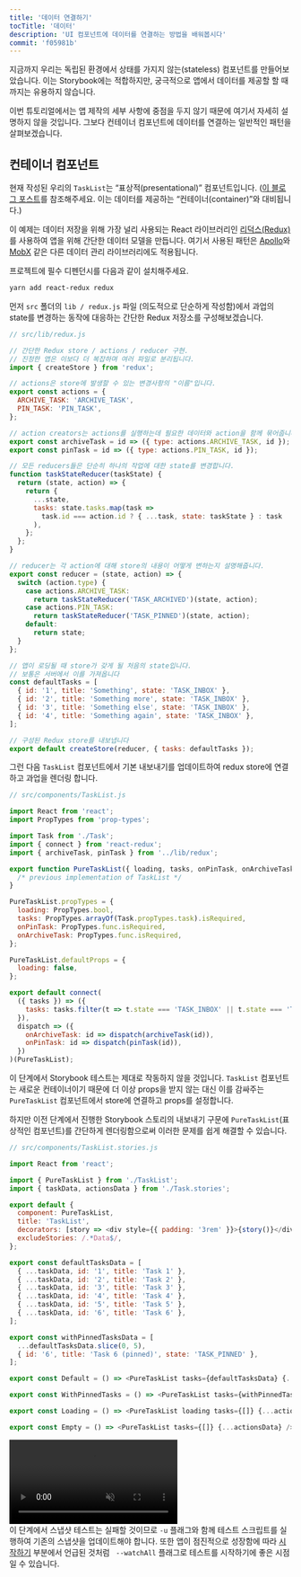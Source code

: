 ```yaml
---
title: '데이터 연결하기'
tocTitle: '데이터'
description: 'UI 컴포넌트에 데이터를 연결하는 방법을 배워봅시다'
commit: 'f05981b'
---
```


지금까지 우리는 독립된 환경에서 상태를 가지지 않는(stateless) 컴포넌트를 만들어보았습니다. 이는 Storybook에는 적합하지만, 궁극적으로 앱에서 데이터를 제공할 할 때까지는 유용하지 않습니다.

이번 튜토리얼에서는 앱 제작의 세부 사항에 중점을 두지 않기 때문에 여기서 자세히 설명하지 않을 것입니다. 그보다 컨테이너 컴포넌트에 데이터를 연결하는 일반적인 패턴을 살펴보겠습니다.

## 컨테이너 컴포넌트

현재 작성된 우리의 `TaskList`는 “표상적(presentational)” 컴포넌트입니다. ([이 블로그 포스트](https://medium.com/@dan_abramov/smart-and-dumb-components-7ca2f9a7c7d0)를 참조해주세요. 이는 데이터를 제공하는 “컨테이너(container)”와 대비됩니다.)

이 예제는 데이터 저장을 위해 가장 널리 사용되는 React 라이브러리인 [리덕스(Redux)](https://redux.js.org/)를 사용하여 앱을 위해 간단한 데이터 모델을 만듭니다. 여기서 사용된 패턴은 [Apollo](https://www.apollographql.com/client/)와 [MobX](https://mobx.js.org/) 같은 다른 데이터 관리 라이브러리에도 적용됩니다.

프로젝트에 필수 디펜던시를 다음과 같이 설치해주세요.

```bash
yarn add react-redux redux
```

먼저 `src` 폴더의 `lib / redux.js` 파일 (의도적으로 단순하게 작성함)에서 과업의 state를 변경하는 동작에 대응하는 간단한 Redux 저장소를 구성해보겠습니다.

```javascript
// src/lib/redux.js

// 간단한 Redux store / actions / reducer 구현.
// 진정한 앱은 이보다 더 복잡하며 여러 파일로 분리됩니다.
import { createStore } from 'redux';

// actions은 store에 발생할 수 있는 변경사항의 "이름"입니다.
export const actions = {
  ARCHIVE_TASK: 'ARCHIVE_TASK',
  PIN_TASK: 'PIN_TASK',
};

// action creators는 actions를 실행하는데 필요한 데이터와 action을 함께 묶어줍니다.
export const archiveTask = id => ({ type: actions.ARCHIVE_TASK, id });
export const pinTask = id => ({ type: actions.PIN_TASK, id });

// 모든 reducers들은 단순히 하나의 작업에 대한 state를 변경합니다.
function taskStateReducer(taskState) {
  return (state, action) => {
    return {
      ...state,
      tasks: state.tasks.map(task =>
        task.id === action.id ? { ...task, state: taskState } : task
      ),
    };
  };
}

// reducer는 각 action에 대해 store의 내용이 어떻게 변하는지 설명해줍니다.
export const reducer = (state, action) => {
  switch (action.type) {
    case actions.ARCHIVE_TASK:
      return taskStateReducer('TASK_ARCHIVED')(state, action);
    case actions.PIN_TASK:
      return taskStateReducer('TASK_PINNED')(state, action);
    default:
      return state;
  }
};

// 앱이 로딩될 때 store가 갖게 될 처음의 state입니다.
// 보통은 서버에서 이를 가져옵니다
const defaultTasks = [
  { id: '1', title: 'Something', state: 'TASK_INBOX' },
  { id: '2', title: 'Something more', state: 'TASK_INBOX' },
  { id: '3', title: 'Something else', state: 'TASK_INBOX' },
  { id: '4', title: 'Something again', state: 'TASK_INBOX' },
];

// 구성된 Redux store를 내보냅니다
export default createStore(reducer, { tasks: defaultTasks });
```

그런 다음 `TaskList` 컴포넌트에서 기본 내보내기를 업데이트하여 redux store에 연결하고 과업을 렌더링 합니다.

```javascript
// src/components/TaskList.js

import React from 'react';
import PropTypes from 'prop-types';

import Task from './Task';
import { connect } from 'react-redux';
import { archiveTask, pinTask } from '../lib/redux';

export function PureTaskList({ loading, tasks, onPinTask, onArchiveTask }) {
  /* previous implementation of TaskList */
}

PureTaskList.propTypes = {
  loading: PropTypes.bool,
  tasks: PropTypes.arrayOf(Task.propTypes.task).isRequired,
  onPinTask: PropTypes.func.isRequired,
  onArchiveTask: PropTypes.func.isRequired,
};

PureTaskList.defaultProps = {
  loading: false,
};

export default connect(
  ({ tasks }) => ({
    tasks: tasks.filter(t => t.state === 'TASK_INBOX' || t.state === 'TASK_PINNED'),
  }),
  dispatch => ({
    onArchiveTask: id => dispatch(archiveTask(id)),
    onPinTask: id => dispatch(pinTask(id)),
  })
)(PureTaskList);
```

이 단계에서 Storybook 테스트는 제대로 작동하지 않을 것입니다. `TaskList` 컴포넌트는 새로운 컨테이너이기 때문에 더 이상 props을 받지 않는 대신 이를 감싸주는 `PureTaskList` 컴포넌트에서 store에 연결하고 props를 설정합니다.

하지만 이전 단계에서 진행한 Storybook 스토리의 내보내기 구문에 `PureTaskList`(표상적인 컴포넌트)를 간단하게 렌더링함으로써 이러한 문제를 쉽게 해결할 수 있습니다.

```javascript
// src/components/TaskList.stories.js

import React from 'react';

import { PureTaskList } from './TaskList';
import { taskData, actionsData } from './Task.stories';

export default {
  component: PureTaskList,
  title: 'TaskList',
  decorators: [story => <div style={{ padding: '3rem' }}>{story()}</div>],
  excludeStories: /.*Data$/,
};

export const defaultTasksData = [
  { ...taskData, id: '1', title: 'Task 1' },
  { ...taskData, id: '2', title: 'Task 2' },
  { ...taskData, id: '3', title: 'Task 3' },
  { ...taskData, id: '4', title: 'Task 4' },
  { ...taskData, id: '5', title: 'Task 5' },
  { ...taskData, id: '6', title: 'Task 6' },
];

export const withPinnedTasksData = [
  ...defaultTasksData.slice(0, 5),
  { id: '6', title: 'Task 6 (pinned)', state: 'TASK_PINNED' },
];

export const Default = () => <PureTaskList tasks={defaultTasksData} {...actionsData} />;

export const WithPinnedTasks = () => <PureTaskList tasks={withPinnedTasksData} {...actionsData} />;

export const Loading = () => <PureTaskList loading tasks={[]} {...actionsData} />;

export const Empty = () => <PureTaskList tasks={[]} {...actionsData} />;
```

<video autoPlay muted playsInline loop>
  <source
    src="/intro-to-storybook/finished-tasklist-states.mp4"
    type="video/mp4"
  />
</video>

<div class="aside">
이 단계에서 스냅샷 테스트는 실패할 것이므로 <code>-u</code> 플래그와 함께 테스트 스크립트를 실행하여 기존의 스냅샷을 업데이트해야 합니다. 또한 앱이 점진적으로 성장함에 따라 <a href="/react/kr/get-started/">시작하기</a> 부분에서 언급된 것처럼 <code> --watchAll</code> 플래그로 테스트를 시작하기에 좋은 시점일 수 있습니다.
</div>
